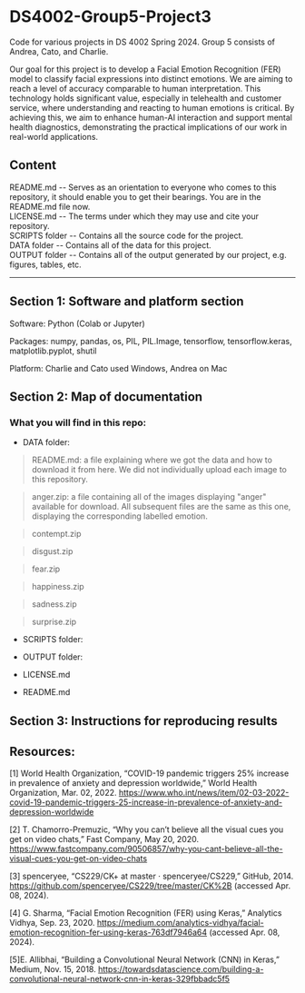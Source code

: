 # DS4002-Group5-Project3


Code for various projects in DS 4002 Spring 2024. Group 5 consists of Andrea, Cato, and Charlie.

Our goal for this project is to develop a Facial Emotion Recognition (FER) model to classify facial expressions into distinct emotions. We are aiming to reach a level of accuracy comparable to human interpretation. This technology holds significant value, especially in telehealth and customer service, where understanding and reacting to human emotions is critical. By achieving this, we aim to enhance human-AI interaction and support mental health diagnostics, demonstrating the practical implications of our work in real-world applications.

## Content 
README.md -- Serves as an orientation to everyone who comes to this repository, it should enable you to get their bearings. You are in the README.md file now.    
LICENSE.md -- The terms under which they may use and cite your repository.   
SCRIPTS folder -- Contains all the source code for the project.     
DATA folder -- Contains all of the data for this project.   
OUTPUT folder -- Contains all of the output generated by our project, e.g. figures, tables, etc.   

- - - -

## Section 1: Software and platform section
Software: Python (Colab or Jupyter)

Packages: numpy, pandas, os, PIL, PIL.Image, tensorflow, tensorflow.keras, matplotlib.pyplot, shutil

Platform: Charlie and Cato used Windows, Andrea on Mac

## Section 2: Map of documentation
### What you will find in this repo:
* DATA folder:

> README.md: a file explaining where we got the data and how to download it from here. We did not individually upload each image to this repository.

> anger.zip: a file containing all of the images displaying "anger" available for download. All subsequent files are the same as this one, displaying the corresponding labelled emotion.

> contempt.zip

> disgust.zip

> fear.zip

> happiness.zip

> sadness.zip

> surprise.zip
  
* SCRIPTS folder:
 
* OUTPUT folder:
* LICENSE.md
* README.md

## Section 3: Instructions for reproducing results

## Resources:

[1] World Health Organization, “COVID-19 pandemic triggers 25% increase in prevalence of anxiety and depression worldwide,” World Health Organization, Mar. 02, 2022. https://www.who.int/news/item/02-03-2022-covid-19-pandemic-triggers-25-increase-in-prevalence-of-anxiety-and-depression-worldwide

[2] T. Chamorro-Premuzic, “Why you can’t believe all the visual cues you get on video chats,” Fast Company, May 20, 2020. https://www.fastcompany.com/90506857/why-you-cant-believe-all-the-visual-cues-you-get-on-video-chats

[3] spenceryee, “CS229/CK+ at master · spenceryee/CS229,” GitHub, 2014. https://github.com/spenceryee/CS229/tree/master/CK%2B (accessed Apr. 08, 2024).

[4] G. Sharma, “Facial Emotion Recognition (FER) using Keras,” Analytics Vidhya, Sep. 23, 2020. https://medium.com/analytics-vidhya/facial-emotion-recognition-fer-using-keras-763df7946a64 (accessed Apr. 08, 2024).

[5]E. Allibhai, “Building a Convolutional Neural Network (CNN) in Keras,” Medium, Nov. 15, 2018. https://towardsdatascience.com/building-a-convolutional-neural-network-cnn-in-keras-329fbbadc5f5
